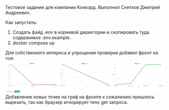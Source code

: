 Тестовое задание для компании Конкорд. Выполнил Снятков Дмитрий Андреевич.

Как запустить:
1. Создать файд .env в корневой директории и скопировать туда содержимое .env.example.
2. docker compose up

Для собственного интереса и упрощения проверки добавил фронт на vue:
![img.png](img.png)
Добавление новых точек на граф на фронте к сожалению пришлось вырезать, так как браузер игнорирует тело get запроса.
